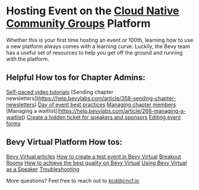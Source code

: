 # Hosting Event on the [Cloud Native Community Groups](https://community.cncf.io/) Platform

Whether this is your first time hosting an event or 100th, learning how to use a new platform always comes with a learning curve. Luckily, the Bevy team has a useful set of resources to help you get off the ground and running with the platform.

## Helpful How tos for Chapter Admins:
[Self-paced video tutorials](https://help.bevylabs.com/category/524-chapter-organizer-videos)
[Sending chapter newsletters])https://help.bevylabs.com/article/358-sending-chapter-newsletters)
[Day of event best practices](https://help.bevylabs.com/article/392-day-of-event-best-practices)
[Managing chapter members](https://help.bevylabs.com/article/389-managaing-chapter-members)
[Managing a waitlist[(https://help.bevylabs.com/article/268-managing-a-waitlist)
[Create a hidden ticket for speakers and sponsors](https://help.bevylabs.com/article/281-create-a-hidden-ticket)
[Editing event forms](https://help.bevylabs.com/article/386-editing-event-forms)

## Bevy Virtual Platform How tos:
[Bevy Virtual articles](https://help.bevylabs.com/category/456-bevy-virtual)
[How to create a test event in Bevy Virtual](https://help.bevylabs.com/article/496-test-event-in-bevy-virtual)
[Breakout Rooms](https://help.bevylabs.com/article/495-breakout-rooms)
[How to achieve the best quality on Bevy Virtual](https://help.bevylabs.com/article/510-how-to-achieve-the-best-quality-on-bevy-virtual)
[Using Bevy Virtual as a Speaker](https://help.bevylabs.com/article/493-speaker-permissions-in-bevy-virtual)
[Troubleshooting](https://help.bevylabs.com/article/499-troubleshooting)

More questions? Feel free to reach out to kcd@cncf.io
